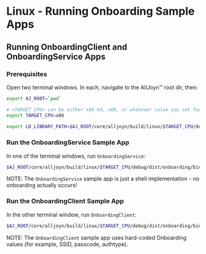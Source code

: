 # Linux - Running Onboarding Sample Apps

## Running OnboardingClient and OnboardingService Apps

### Prerequisites

Open two terminal windows. In each, navigate to the AllJoyn&trade; root dir, then:

```sh
export AJ_ROOT=`pwd`

# <TARGET CPU> can be either x86_64, x86, or whatever value you set for "CPU=" when running SCons.
export TARGET_CPU=x86
            
export LD_LIBRARY_PATH=$AJ_ROOT/core/alljoyn/build/linux/$TARGET_CPU/debug/dist/cpp/lib:$AJ_ROOT/core/alljoyn/build/linux/$TARGET_CPU/debug/dist/about/lib:$AJ_ROOT/core/alljoyn/build/linux/$TARGET_CPU/debug/dist/onboarding/lib:$AJ_ROOT/core/alljoyn/build/linux/$TARGET_CPU/debug/dist/config/lib:$AJ_ROOT/core/alljoyn/build/linux/$TARGET_CPU/debug/dist/services_common/lib:$LD_LIBRARY_PATH
```

### Run the OnboardingService Sample App

In one of the terminal windows, run `OnboardingService`:

```sh
$AJ_ROOT/core/alljoyn/build/linux/$TARGET_CPU/debug/dist/onboarding/bin/OnboardingService
```

NOTE: The `OnboardingService` sample app is just a shell implementation - 
no onboarding actually occurs!

### Run the OnboardingClient Sample App

In the other terminal window, run `OnboardingClient`:

```sh
$AJ_ROOT/core/alljoyn/build/linux/$TARGET_CPU/debug/dist/onboarding/bin/OnboardingClient
```

NOTE: The `OnboardingClient` sample app uses hard-coded Onboarding 
values (for example, SSID, passcode, authtype).
